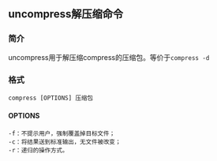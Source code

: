 ## uncompress解压缩命令

### 简介

uncompress用于解压缩compress的压缩包。等价于`compress -d`

### 格式

```shell
compress [OPTIONS] 压缩包
```

#### OPTIONS

```
-f：不提示用户，强制覆盖掉目标文件；
-c：将结果送到标准输出，无文件被改变；
-r：递归的操作方式。
```
